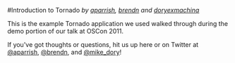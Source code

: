 #Introduction to Tornado
_by <a href="https://github.com/aparrish">aparrish</a>, <a href="https://github.com/brendn">brendn</a> and <a href="https://github.com/doryexmachina">doryexmachina</a>_

This is the example Tornado application we used walked through during the demo portion of our talk at OSCon 2011. 

If you've got thoughts or questions, hit us up here or on Twitter at <a href="http://twitter.com/aparrish">@aparrish</a>, <a href="http://twitter.com/brendn">@brendn</a>, and <a href="http://twitter.com/mike_dory">@mike_dory</a>!

